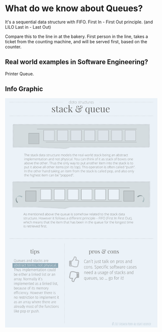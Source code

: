 # What do we know about Queues?

It's a sequential data structure with FIFO. First In - First Out principle.
(and LILO Last in - Last Out)

Compare this to the line in at the bakery. First person in the line, takes a ticket from the counting machine, and will be served first, based on the counter.

## Real world examples in Software Engineering?
Printer Queue.

## Info Graphic
![Info Graphic](https://github.com/savelee/js-datastructures-algorithms/blob/master/study/images/Stack&Queue.png "Info Graphic")